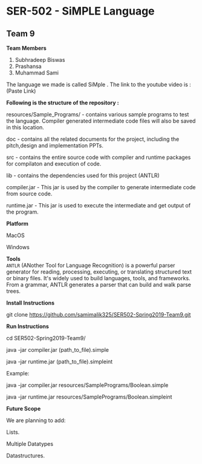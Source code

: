 # SER-502 - SiMPLE Language

## Team 9
**Team Members**

1. Subhradeep Biswas
2. Prashansa
3. Muhammad Sami


The language we made is called SiMple . The link to the youtube video is : (Paste Link)


**Following is the structure of the repository :**

resources/Sample_Programs/ - contains various sample programs to test the language. Compiler generated intermediate code files will also be saved in this location.

doc - contains all the related documents for the project, including the pitch,design and implementation PPTs.

src - contains the entire source code with compiler and runtime packages for compilaton and execution of code.

lib - contains the dependencies used for this project (ANTLR)

compiler.jar - This jar is used by the compiler to generate intermediate code from source code.

runtime.jar - This jar is used to execute the intermediate and get output of the program.

  
**Platform**

MacOS

Windows


**Tools**<br>
`ANTLR` (ANother Tool for Language Recognition) is a powerful parser generator for reading, processing, executing, or translating structured text or binary files. It's widely used to build languages, tools, and frameworks. From a grammar, ANTLR generates a parser that can build and walk parse trees.

**Install Instructions**

git clone https://github.com/samimalik325/SER502-Spring2019-Team9.git

**Run Instructions**

cd SER502-Spring2019-Team9/

java -jar compiler.jar (path_to_file).simple

java -jar runtime.jar (path_to_file).simpleint

Example:

java -jar compiler.jar resources/SamplePrograms/Boolean.simple

java -jar runtime.jar resources/SamplePrograms/Boolean.simpleint


**Future Scope** 

We are planning to add:

Lists.

Multiple Datatypes

Datastructures.


